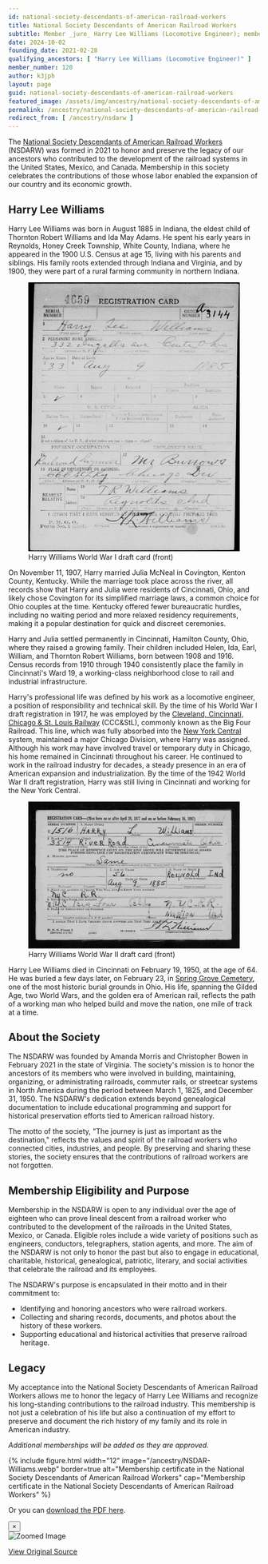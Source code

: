 ```yaml
---
id: national-society-descendants-of-american-railroad-workers
title: National Society Descendants of American Railroad Workers
subtitle: Member _jure_ Harry Lee Williams (Locomotive Engineer); member no. 120
date: 2024-10-02
founding_date: 2021-02-28
qualifying_ancestors: [ "Harry Lee Williams (Locomotive Engineer)" ]
member_number: 120
author: k3jph
layout: page
guid: national-society-descendants-of-american-railroad-workers
featured_image: /assets/img/ancestry/national-society-descendants-of-american-railroad-workers.webp
permalink: /ancestry/national-society-descendants-of-american-railroad-workers
redirect_from: [ /ancestry/nsdarw ]
---
```


The [National Society Descendants of American Railroad
Workers](https://www.nsdrailroad.com) (NSDARW) was formed in 2021 to
honor and preserve the legacy of our ancestors who contributed to the
development of the railroad systems in the United States, Mexico, and
Canada. Membership in this society celebrates the contributions of those
whose labor enabled the expansion of our country and its economic
growth.

## Harry Lee Williams

Harry Lee Williams was born in August 1885 in Indiana, the eldest child of
Thornton Robert Williams and Ida May Adams. He spent his early years in
Reynolds, Honey Creek Township, White County, Indiana, where he appeared in the
1900 U.S. Census at age 15, living with his parents and siblings. His family
roots extended through Indiana and Virginia, and by 1900, they were part of a
rural farming community in northern Indiana.

<div class="item col-md-4 px-4 pull-right">
    <div class="card">
        <figure>
            <div class="row mb-2">
                <div class="item col-md-12">
                    <img class="featured-img mx-auto" 
                         src="/assets/img/ancestry/nsdarw/harry-lee-williams-ww1-draft-card-front.webp" 
                         alt="Harry Williams World War I draft card (front)" 
                         data-toggle="modal" data-target="#imageModal" 
                         data-full="/assets/img/ancestry/nsdarw/harry-lee-williams-ww1-draft-card-front.webp" />
                </div>
                <div class="content">
                    <figcaption class="images-caption">Harry Williams World War I draft card (front)</figcaption>
                </div>
            </div>
        </figure>
    </div>
</div>

On November 11, 1907, Harry married Julia McNeal in Covington, Kenton County,
Kentucky. While the marriage took place across the river, all records show that
Harry and Julia were residents of Cincinnati, Ohio, and likely chose Covington
for its simplified marriage laws, a common choice for Ohio couples at the time.
Kentucky offered fewer bureaucratic hurdles, including no waiting period and
more relaxed residency requirements, making it a popular destination for quick
and discreet ceremonies.

Harry and Julia settled permanently in Cincinnati, Hamilton County, Ohio, where
they raised a growing family. Their children included Helen, Ida, Earl, William,
and Thornton Robert Williams, born between 1908 and 1916. Census records from
1910 through 1940 consistently place the family in Cincinnati's Ward 19, a
working-class neighborhood close to rail and industrial infrastructure.

Harry's professional life was defined by his work as a locomotive engineer, a
position of responsibility and technical skill. By the time of his World War I
draft registration in 1917, he was employed by the [Cleveland, Cincinnati,
Chicago & St. Louis Railway](http://madisonrails.railfan.net/bigfour.html)
(CCC&StL), commonly known as the Big Four Railroad. This line, which was fully
absorbed into the [New York Central](https://nycshs.org/) system, maintained a
major Chicago Division, where Harry was assigned. Although his work may have
involved travel or temporary duty in Chicago, his home remained in Cincinnati
throughout his career.  He continued to work in the railroad industry for
decades, a steady presence in an era of American expansion and
industrialization. By the time of the 1942 World War II draft registration,
Harry was still living in Cincinnati and working for the New York Central. 

<div class="item col-md-4 px-4 pull-right">
    <div class="card">
        <figure>
            <div class="row mb-2">
                <div class="item col-md-12">
                    <img class="featured-img mx-auto" 
                         src="/assets/img/ancestry/nsdarw/harry-lee-williams-ww2-draft-card-front.webp" 
                         alt="Harry Williams World War II draft card (front)" 
                         data-toggle="modal" data-target="#imageModal" 
                         data-full="/assets/img/ancestry/nsdarw/harry-lee-williams-ww2-draft-card-front.webp" />
                </div>
                <div class="content">
                    <figcaption class="images-caption">Harry Williams World War II draft card (front)</figcaption>
                </div>
            </div>
        </figure>
    </div>
</div>

Harry Lee Williams died in Cincinnati on February 19, 1950, at the age of 64. He
was buried a few days later, on February 23, in [Spring Grove
Cemetery](https://www.springgrove.org/), one of the most historic burial grounds
in Ohio. His life, spanning the Gilded Age, two World Wars, and the golden era
of American rail, reflects the path of a working man who helped build and move
the nation, one mile of track at a time.

## About the Society

The NSDARW was founded by Amanda Morris and Christopher Bowen in
February 2021 in the state of Virginia. The society's mission is to
honor the ancestors of its members who were involved in building,
maintaining, organizing, or administrating railroads, commuter rails, or
streetcar systems in North America during the period between March 1,
1825, and December 31, 1950. The NSDARW's dedication extends beyond
genealogical documentation to include educational programming and
support for historical preservation efforts tied to American railroad
history.

The motto of the society, "The journey is just as important as the
destination," reflects the values and spirit of the railroad workers who
connected cities, industries, and people. By preserving and sharing
these stories, the society ensures that the contributions of railroad
workers are not forgotten.

## Membership Eligibility and Purpose

Membership in the NSDARW is open to any individual over the age of
eighteen who can prove lineal descent from a railroad worker who
contributed to the development of the railroads in the United States,
Mexico, or Canada. Eligible roles include a wide variety of positions
such as engineers, conductors, telegraphers, station agents, and more.
The aim of the NSDARW is not only to honor the past but also to engage
in educational, charitable, historical, genealogical, patriotic,
literary, and social activities that celebrate the railroad and its
employees.

The NSDARW's purpose is encapsulated in their motto and in their
commitment to:

- Identifying and honoring ancestors who were railroad workers.
- Collecting and sharing records, documents, and photos about the
  history of these workers.
- Supporting educational and historical activities that preserve
  railroad heritage.

## Legacy

My acceptance into the National Society Descendants of American Railroad
Workers allows me to honor the legacy of Harry Lee Williams and
recognize his long-standing contributions to the railroad industry. This
membership is not just a celebration of his life but also a continuation
of my effort to preserve and document the rich history of my family and
its role in American industry.

*Additional memberships will be added as they are approved.*

{% include figure.html width="12"
   image="/ancestry/NSDAR-Williams.webp" border=true
   alt="Membership certificate in the National Society Descendants of American Railroad Workers"
   cap="Membership certificate in the National Society Descendants of American Railroad Workers" %}
   
Or you can [download the PDF here](/assets/docs/ancestry/NSDAR-Williams.pdf).

<!-- Modal -->
<div class="modal fade" id="imageModal" tabindex="-1" role="dialog" aria-labelledby="imageModalLabel" aria-hidden="true">
    <div class="modal-dialog modal-lg" role="document">
        <div class="modal-content">
            <div class="modal-header">
                <button type="button" class="close" data-dismiss="modal" aria-label="Close">
                    <span aria-hidden="true">&times;</span>
                </button>
            </div>
            <div class="modal-body text-center">
                <img id="modalImage" src="" class="img-responsive" alt="Zoomed Image">
                <p id="modalCaption" class="mt-3"></p>
                <a id="modalLink" href="#" target="_blank" class="btn btn-primary mt-2">View Original Source</a>
            </div>
        </div>
    </div>
</div>

<script>
    document.addEventListener('DOMContentLoaded', function () {
        // Attach click event listeners to all images with data-toggle="modal"
        document.querySelectorAll('[data-toggle="modal"]').forEach(function (img) {
            img.addEventListener('click', function () {
                var fullImage = img.getAttribute('data-full'); // Get the full image URL
                var modalImage = document.getElementById('modalImage'); // Modal image element
                var modalCaption = document.getElementById('modalCaption'); // Modal caption element
                var modalLink = document.getElementById('modalLink'); // Modal link element

                modalImage.setAttribute('src', fullImage); // Set the src of the modal image
                modalImage.setAttribute('alt', img.getAttribute('alt')); // Set alt text
                modalCaption.textContent = img.getAttribute('alt'); // Use alt text as caption
                modalLink.setAttribute('href', fullImage); // Placeholder for the original source
            });
        });
    });
</script>
